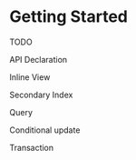 # Getting Started

TODO

API Declaration

Inline View

Secondary Index

Query

Conditional update

Transaction

